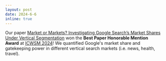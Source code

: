 ```yaml
---
layout: post
date: 2024-6-6
inline: true
---
```


Our paper [Market or Markets? Investigating Google Search’s Market Shares Under Vertical Segmentation](/assets/pdf/google-monopoly.pdf) won the **Best Paper Honorable Mention Award** at [ICWSM 2024](https://www.icwsm.org/2024/index.html)! We quantified Google's market share and gatekeeping power in different vertical search markets (i.e. news, health, travel).